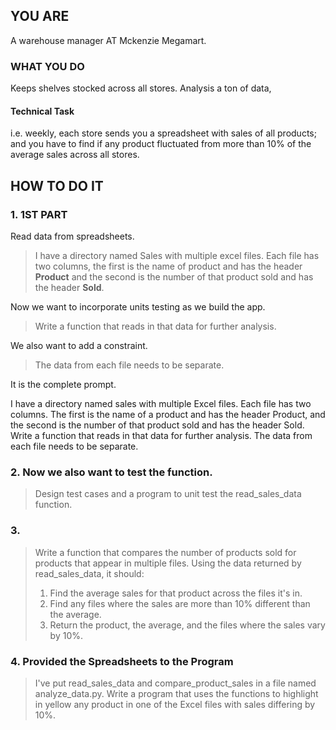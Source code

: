 ## YOU ARE 
A warehouse manager AT Mckenzie Megamart. 
### WHAT YOU DO
Keeps shelves stocked across all stores. Analysis a ton of data, 
#### Technical Task
i.e. weekly, each store sends you a spreadsheet with sales of all products; and you have to find if any product fluctuated from more than 10% of the average sales across all stores.   

## HOW TO DO IT
### 1\. 1ST PART
Read data from spreadsheets. 

> I have a directory named Sales with multiple excel files. Each file has two columns, the first is the name of product and has the header **Product** and the second is the number of that product sold and has the header **Sold**.

Now we want to incorporate units testing as we build the app. 

> Write a function that reads in that data for further analysis. 

We also want to add a constraint. 

> The data from each file needs to be separate. 

It is the complete prompt.

I have a directory named sales with multiple Excel files. Each file has two columns. The first is the name of a product and has the header Product, and the second is the number of that product sold and has the header Sold. Write a function that reads in that data for further analysis. The data from each file needs to be separate.

### 2\. Now we also want to test the function. 
> Design test cases and a program to unit test the read_sales_data function.

### 3\.
> Write a function that compares the number of products sold for products that appear in multiple files. Using the data returned by read_sales_data, it should:
> 1. Find the average sales for that product across the files it's in.
> 2. Find any files where the sales are more than 10% different than the average.
> 3. Return the product, the average, and the files where the sales vary by 10%.

### 4\. Provided the Spreadsheets to the Program
> I've put read_sales_data and compare_product_sales in a file named analyze_data.py. Write a program that uses the functions to highlight in yellow any product in one of the Excel files with sales differing by 10%.


